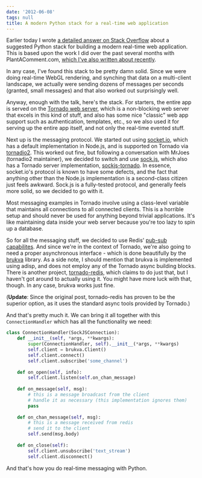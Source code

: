 ```yaml
---
date: '2012-06-08'
tags: null
title: A modern Python stack for a real-time web application
---
```


Earlier today I wrote [a detailed answer on Stack Overflow](http://stackoverflow.com/a/10950702/24545) about a suggested Python
stack for building a modern real-time web application. This is based upon the
work I did over the past several months with PlantAComment.com, [which I've also written about recently](/blog/webgl--liquid-galaxy-fun/).

In any case, I've found this stack to be pretty damn solid. Since we were
doing real-time WebGL rendering, and synching that data on a multi-client
landscape, we actually were sending dozens of messages per seconds (granted,
small messages) and that also worked out surprisingly well.

Anyway, enough with the talk, here's the stack. For starters, the entire app
is served on the [Tornado web server](http://www.tornadoweb.org/), which is a
non-blocking web server that excels in this kind of stuff, and also has some
nice "classic" web app support such as authentication, templates, etc., so we
also used it for serving up the entire app itself, and not only the real-time
evented stuff.

Next up is the messaging protocol. We started out using
[socket.io](http://socket.io), which has a default implementation in Node.js,
and is supported on Tornado via
[tornadio2](https://github.com/mrjoes/tornadio2). This worked out fine, but
following a conversation with MrJoes (tornadio2 maintainer), we decided to
switch and use [sock.js](https://github.com/sockjs/sockjs-client), which also
has a Tornado server implementation, [sockjs-tornado](https://github.com/MrJoes/sockjs-tornado). In essence, socket.io's
protocol is known to have some defects, and the fact that anything other than
the Node.js implementation is a second-class citizen just feels awkward.
Sock.js is a fully-tested protocol, and generally feels more solid, so we
decided to go with it.

Most messaging examples in Tornado involve using a class-level variable that
maintains all connections to all connected clients. This is a horrible setup
and should never be used for anything beyond trivial applications. It's like
maintaining data inside your web server because you're too lazy to spin up a
database.

So for all the messaging stuff, we decided to use Redis' [pub-sub capabilites](http://redis.io/commands#pubsub). And since we're in the context
of Tornado, we're also going to need a proper asynchronous interface - which
is done beautifully by the [brukva](https://github.com/evilkost/brukva)
library. As a side note, I should mention that brukva is implemented using
adisp, and does not employ any of the Tornado async building blocks. There is
another project, [tornado-redis](https://github.com/leporo/tornado-redis),
which claims to do just that, but I haven't got around to actually using it.
You might have more luck with that, though. In any case, brukva works just
fine.

(**Update**: Since the original post, tornado-redis has proven to be the superior option, as it uses the standard async tools provided by Tornado.)

And that's pretty much it. We can bring it all together with this
`ConnectionHandler` which has all the functionality we need:

```python
class ConnectionHandler(SockJSConnection):
    def __init__(self, *args, **kwargs):
        super(ConnectionHandler, self).__init__(*args, **kwargs)
        self.client = brukva.Client()
        self.client.connect()
        self.client.subscribe('some_channel')
     
    def on_open(self, info):
        self.client.listen(self.on_chan_message)
     
    def on_message(self, msg):
        # this is a message broadcast from the client
        # handle it as necessary (this implementation ignores them)
        pass
     
    def on_chan_message(self, msg):
        # this is a message received from redis
        # send it to the client
        self.send(msg.body)
     
    def on_close(self):
        self.client.unsubscribe('text_stream')
        self.client.disconnect()
```

And that's how you do real-time messaging with Python.